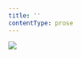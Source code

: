 ```yaml
---
title: ''
contentType: prose
---
```


<section>

![](../Images/obalka_krajina_s_jednorozcem.jpg)

</section>
